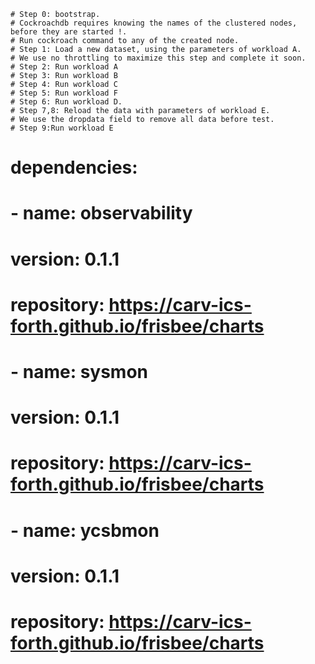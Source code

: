     # Step 0: bootstrap.
    # Cockroachdb requires knowing the names of the clustered nodes, before they are started !.
    # Run cockroach command to any of the created node.
    # Step 1: Load a new dataset, using the parameters of workload A.
    # We use no throttling to maximize this step and complete it soon.
    # Step 2: Run workload A
    # Step 3: Run workload B
    # Step 4: Run workload C
    # Step 5: Run workload F
    # Step 6: Run workload D.
    # Step 7,8: Reload the data with parameters of workload E.
    # We use the dropdata field to remove all data before test.
    # Step 9:Run workload E

# dependencies:

# - name: observability

# version: 0.1.1

# repository: https://carv-ics-forth.github.io/frisbee/charts

# - name: sysmon

# version: 0.1.1

# repository: https://carv-ics-forth.github.io/frisbee/charts

# - name: ycsbmon

# version: 0.1.1

# repository: https://carv-ics-forth.github.io/frisbee/charts

